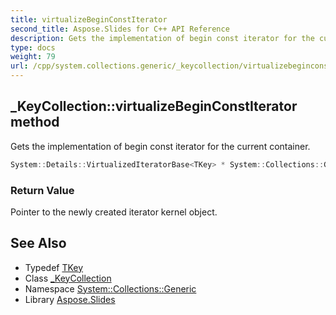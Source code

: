 ```yaml
---
title: virtualizeBeginConstIterator
second_title: Aspose.Slides for C++ API Reference
description: Gets the implementation of begin const iterator for the current container.
type: docs
weight: 79
url: /cpp/system.collections.generic/_keycollection/virtualizebeginconstiterator/
---
```

## _KeyCollection::virtualizeBeginConstIterator method


Gets the implementation of begin const iterator for the current container.

```cpp
System::Details::VirtualizedIteratorBase<TKey> * System::Collections::Generic::_KeyCollection<Dict>::virtualizeBeginConstIterator() const override
```


### Return Value

Pointer to the newly created iterator kernel object.

## See Also

* Typedef [TKey](../tkey/)
* Class [_KeyCollection](../)
* Namespace [System::Collections::Generic](../../)
* Library [Aspose.Slides](../../../)
